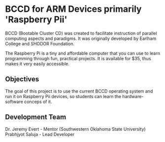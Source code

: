 <H1> BCCD for ARM Devices primarily 'Raspberry Pii' </H1>

BCCD (Bootable Cluster CD) was created to facilitate instruction of parallel computing aspects and paradigms. It was originally developed by Earlham College and SHODOR Foundation.

The Raspberry Pi is a tiny and affordable computer that you can use to learn programming through fun, practical projects. It is available for $35, thus makes it very easily accessible.

<H2> Objectives </H2>

The goal of this project is to use the current BCCD operating system and run it on Raspberry Pii devices, so students can learn the hardware-software conceps of it.

<h2>Development Team</h2>

Dr. Jeremy Evert - Mentor (Southwestern Oklahoma State University)
Prabhjyot Saluja - Lead Developer



